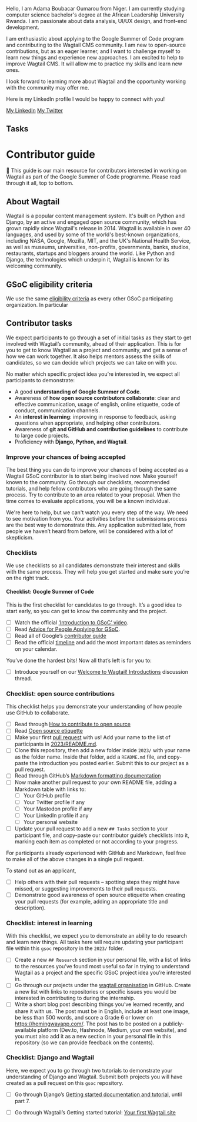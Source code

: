 Hello, I am Adama Boubacar Oumarou from Niger. I am currently studying computer science bachelor's degree at the African Leadership University Rwanda. I am passionate about data analysis, UI/UX design, and front-end development.

I am enthusiastic about applying to the Google Summer of Code program and contributing to the Wagtail CMS community. I am new to open-source contributions, but as an eager learner, and I want to challenge myself to learn new things and experience new approaches. I am excited to help to improve Wagtail CMS. It will allow me to practice my skills and learn new ones.

I look forward to learning more about Wagtail and the opportunity working with the community may offer me.

Here is my LinkedIn profile I would be happy to connect with you!

[My LinkedIn](https://www.linkedin.com/in/adama-b-584b30100/)
[My Twitter ](https://twitter.com/adama_boubacar)

## Tasks

# Contributor guide

👋 This guide is our main resource for contributors interested in working on Wagtail as part of the Google Summer of Code programme. Please read through it all, top to bottom.

## About Wagtail

<!-- Note for maintainers: matches the "Organization Description" field on https://summerofcode.withgoogle.com/organizations/wagtail/profile. -->

Wagtail is a popular content management system. It's built on Python and Django, by an active and engaged open source community, which has grown rapidly since Wagtail's release in 2014. Wagtail is available in over 40 languages, and used by some of the world's best-known organizations, including NASA, Google, Mozilla, MIT, and the UK's National Health Service, as well as museums, universities, non-profits, governments, banks, studios, restaurants, startups and bloggers around the world. Like Python and Django, the technologies which underpin it, Wagtail is known for its welcoming community.

## GSoC eligibility criteria

We use the same [eligibility criteria](https://developers.google.com/open-source/gsoc/faq#what_are_the_eligibility_requirements_for_participation) as every other GSoC participating organization. In particular

## Contributor tasks

We expect participants to go through a set of initial tasks as they start to get involved with Wagtail’s community, ahead of their application. This is for you to get to know Wagtail as a project and community, and get a sense of how we can work together. It also helps mentors assess the skills of candidates, so we can decide which projects we can take on with you.

No matter which specific project idea you’re interested in, we expect all participants to demonstrate:

- A good **understanding of Google Summer of Code**.
- Awareness of **how open source contributors collaborate**: clear and effective communication, usage of english, online etiquette, code of conduct, communication channels.
- An **interest in learning**: improving in response to feedback, asking questions when appropriate, and helping other contributors.
- Awareness of **git and GitHub and contribution guidelines** to contribute to large code projects.
- Proficiency with **Django, Python, and Wagtail**.

### Improve your chances of being accepted

The best thing you can do to improve your chances of being accepted as a Wagtail GSoC contributor is to start being involved now. Make yourself known to the community. Go through our checklists, recommended tutorials, and help fellow contributors who are going through the same process. Try to contribute to an area related to your proposal. When the time comes to evaluate applications, you will be a known individual.

We're here to help, but we can't watch you every step of the way. We need to see motivation from you. Your activities before the submissions process are the best way to demonstrate this. Any application submitted late, from people we haven’t heard from before, will be considered with a lot of skepticism.

### Checklists

We use checklists so all candidates demonstrate their interest and skills with the same process. They will help you get started and make sure you’re on the right track.

#### Checklist: Google Summer of Code

This is the first checklist for candidates to go through. It’s a good idea to start early, so you can get to know the community and the project.

- [ ] Watch the official [‘Introduction to GSoC’ video](https://www.youtube.com/watch?v=7jD2tChhrWM&feature=youtu.be).
- [ ] Read [Advice for People Applying for GSoC](https://developers.google.com/open-source/gsoc/help/student-advice).
- [ ] Read all of Google’s [contributor guide](https://google.github.io/gsocguides/student/)
- [ ] Read the official [timeline](https://developers.google.com/open-source/gsoc/timeline) and add the most important dates as reminders on your calendar.

You’ve done the hardest bits! Now all that’s left is for you to:

- [ ] Introduce yourself on our [Welcome to Wagtail! Introductions](https://github.com/wagtail/gsoc/discussions/1) discussion thread.

### Checklist: open source contributions

This checklist helps you demonstrate your understanding of how people use GitHub to collaborate.

- [ ] Read through [How to contribute to open source](https://opensource.guide/how-to-contribute/)
- [ ] Read [Open source etiquette](https://developer.mozilla.org/en-US/docs/MDN/Community/Open_source_etiquette)
- [ ] Make your first [pull request](https://docs.github.com/en/pull-requests/collaborating-with-pull-requests/proposing-changes-to-your-work-with-pull-requests/creating-a-pull-request) with us! Add your name to the list of participants in [2023/README.md](2023/README.md).
- [ ] Clone this repository, then add a new folder inside `2023/` with your name as the folder name. Inside that folder, add a `README.md` file, and copy-paste the introduction you posted earlier. Submit this to our project as a pull request.
- [ ] Read through GitHub’s [Markdown formatting documentation](https://docs.github.com/en/get-started/writing-on-github/getting-started-with-writing-and-formatting-on-github/basic-writing-and-formatting-syntax)
- [ ] Now make another pull request to your own README file, adding a Markdown table with links to:
  - [ ] Your GitHub profile
  - [ ] Your Twitter profile if any
  - [ ] Your Mastodon profile if any
  - [ ] Your LinkedIn profile if any
  - [ ] Your personal website
- [ ] Update your pull request to add a new `## Tasks` section to your participant file, and copy-paste our contributor guide’s checklists into it, marking each item as completed or not according to your progress.

For participants already experienced with GitHub and Markdown, feel free to make all of the above changes in a single pull request.

To stand out as an applicant,

- [ ] Help others with their pull requests – spotting steps they might have missed, or suggesting improvements to their pull requests.
- [ ] Demonstrate good awareness of open source etiquette when creating your pull requests (for example, adding an appropriate title and description).

### Checklist: interest in learning

With this checklist, we expect you to demonstrate an ability to do research and learn new things. All tasks here will require updating your participant file within this `gsoc` repository in the `2023/` folder.

- [ ] Create a new `## Research` section in your personal file, with a list of links to the resources you’ve found most useful so far in trying to understand Wagtail as a project and the specific GSoC project idea you’re interested in.
- [ ] Go through our projects under the [wagtail organisation](https://github.com/wagtail) in GitHub. Create a new list with links to repositories or specific issues you would be interested in contributing to during the internship.
- [ ] Write a short blog post describing things you’ve learned recently, and share it with us. The post must be in English, include at least one image, be less than 500 words, and score a Grade 6 or lower on <https://hemingwayapp.com/>. The post has to be posted on a publicly-available platform (Dev.to, Hashnode, Medium, your own website), and you must also add it as a new section in your personal file in this repository (so we can provide feedback on the contents).

### Checklist: Django and Wagtail

Here, we expect you to go through two tutorials to demonstrate your understanding of Django and Wagtail. Submit both projects you will have created as a pull request on this `gsoc` repository.

- [ ] Go through Django’s [Getting started documentation and tutorial](https://docs.djangoproject.com/en/4.1/intro/), until part 7.
- [ ] Go through Wagtail’s Getting started tutorial: [Your first Wagtail site](https://docs.wagtail.org/en/stable/getting_started/tutorial.html)

